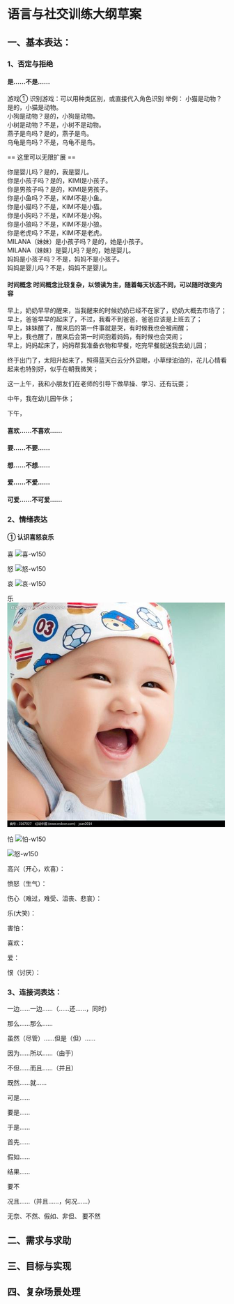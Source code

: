 # 语言与社交训练大纲草案

## 一、基本表达：

### 1、否定与拒绝

#### 是……不是……

游戏① 识别游戏：可以用种类区别，或直接代入角色识别
举例： 
小猫是动物？是的，小猫是动物。  
小狗是动物？是的，小狗是动物。  
小树是动物？不是，小树不是动物。  
燕子是鸟吗？是的，燕子是鸟。  
乌龟是鸟吗？不是，乌龟不是鸟。  

== 这里可以无限扩展 == 

你是婴儿吗？是的，我是婴儿。  
你是小孩子吗？是的，KIMI是小孩子。  
你是男孩子吗？是的，KIMI是男孩子。  
你是小鱼吗？不是，KIMI不是小鱼。  
你是小猫吗？不是，KIMI不是小猫。  
你是小狗吗？不是，KIMI不是小狗。  
你是小狼吗？不是，KIMI不是小狼。  
你是老虎吗？不是，KIMI不是老虎。  
MILANA（妹妹）是小孩子吗？是的，她是小孩子。  
MILANA（妹妹）是婴儿吗？是的，她是婴儿。  
妈妈是小孩子吗？不是，妈妈不是小孩子。  
妈妈是婴儿吗？不是，妈妈不是婴儿。  

#### 时间概念 时间概念比较复杂，以领读为主，随着每天状态不同，可以随时改变内容  
早上，奶奶早早的醒来，当我醒来的时候奶奶已经不在家了，奶奶大概去市场了；  
早上，爸爸早早的起床了，不过，我看不到爸爸，爸爸应该是上班去了；  
早上，妹妹醒了，醒来后的第一件事就是哭，有时候我也会被闹醒；  
早上，我也醒了，醒来后会第一时间抱着妈妈，有时候也会哭闹；  
早上，妈妈起床了，妈妈帮我准备衣物和早餐，吃完早餐就送我去幼儿园；  

终于出门了，太阳升起来了，照得蓝天白云分外显眼，小草绿油油的，花儿心情看起来也特别好，似乎在朝我微笑；  

这一上午，我和小朋友们在老师的引导下做早操、学习、还有玩耍；  

中午，我在幼儿园午休；  

下午， 

#### 喜欢……不喜欢……


#### 要……不要……


#### 想……不想……



#### 爱……不爱……

#### 可爱……不可爱……

### 2、情绪表达

#### ① 认识喜怒哀乐

喜
![喜-w150](/images/喜.jpg)

怒
![怒-w150](/images/怒01.jpg)

哀
![哀-w150](/images/哀.jpg)

乐
![乐-w150](/images/乐.jpg)

怕
![怕-w150](/images/怕.jpg)

![怒-w150](/images/怒02.jpg)

高兴（开心，欢喜）：

愤怒（生气）：

伤心（难过，难受、沮丧、悲哀）：

乐(大笑)：

害怕：

喜欢：

爱：

恨（讨厌）：


### 3、连接词表达：

一边……一边……（……还……，同时）

那么……那么……

虽然（尽管）……但是（但）……

因为……所以……（由于）

不但……而且……（并且）

既然……就……

可是……

要是……

于是……

首先……

假如……

结果……

要不

况且……（并且……，何况……）

无奈、不然、假如、非但、
要不然
















## 二、需求与求助

## 三、目标与实现

## 四、复杂场景处理
